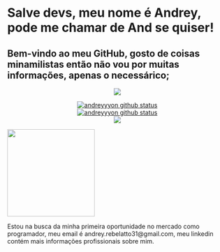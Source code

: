 # Salve devs, meu nome é Andrey, pode me chamar de And se quiser!
## Bem-vindo ao meu GitHub, gosto de coisas minamilistas então não vou por muitas informações, apenas o necessárico;
<div align="center">
<img margin="auto" src="https://static.wixstatic.com/media/a01f16_c9fa60bf412b4f03baafc78f405094d5~mv2.gif/v1/fill/w_797,h_449,q_90/a01f16_c9fa60bf412b4f03baafc78f405094d5~mv2.gif">
</div>
<p align="center">
  <a href="https://github.com/andreyyyon"><img src="https://github-readme-stats.vercel.app/api?username=andreyyyon&hide_border=true&show_icons=true&theme=dark" alt="andreyyyon github status"></a><br>
   <a href="https://github.com/andreyyyon"><img src="https://github-readme-stats.vercel.app/api/top-langs/?username=andreyyyon&theme=dark&hide_border=true" alt="andreyyyon github status"></a><br>
  <a href="https://github.com/andreyyyon"><img src="http://github-readme-streak-stats.herokuapp.com?user=andreyyyon&theme=dark&hide_border=true&date_format=j%20M%5B%20Y%5D"></a>
</p>
<div>
  <img width="200px" align="center" src="https://www.pngplay.com/wp-content/uploads/11/Hollow-Knight-PNG-Background.png">
  <p>
    Estou na busca da minha primeira oportunidade no mercado como programador, meu email é andrey.rebelatto31@gmail.com, meu linkedin contém mais informações profissionais sobre mim.
  </p>
</div>
